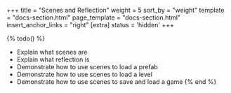 +++
title = "Scenes and Reflection"
weight = 5
sort_by = "weight"
template = "docs-section.html"
page_template = "docs-section.html"
insert_anchor_links = "right"
[extra]
status = 'hidden'
+++

{% todo() %}

* Explain what scenes are
* Explain what reflection is
* Demonstrate how to use scenes to load a prefab
* Demonstrate how to use scenes to load a level
* Demonstrate how to use scenes to save and load a game
{% end %}
